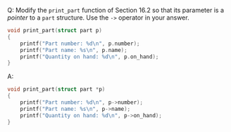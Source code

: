 Q: Modify the `print_part` function of Section 16.2 so that its parameter is a
<em>pointer</em> to a `part` structure. Use the `->` operator in your answer.

```c
void print_part(struct part p)
{
    printf("Part number: %d\n", p.number);
    printf("Part name: %s\n", p.name);
    printf("Quantity on hand: %d\n", p.on_hand);
}
```

A:

```c
void print_part(struct part *p)
{
	printf("Part number: %d\n", p->number);
	printf("Part name: %s\n", p->name);
	printf("Quantity on hand: %d\n", p->on_hand);
}
```
